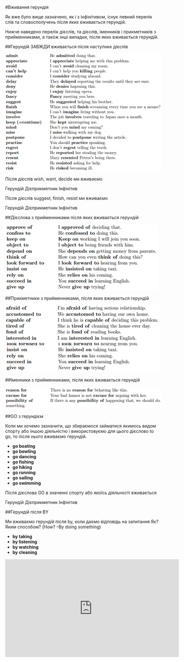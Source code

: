#Вживання герундiя

<p>Як вже було вище зазначено, як і з інфінітивом, існує певний перелік слів та словосполучень після яких вживається герундій.</p>

<p>Нижче наведено перелік дієслів, та дієслів, іменників і прикметників з прийменниками, а також інші випадки, після яких вживається герундій.</p>

##Герундій ЗАВЖДИ вживається після наступних дієслів

![](192_p2.png)

<quiz correctLabel="correct" incorrectLabel="incorrect" checkLabel="check">
    <question text="">
        <p>Після дієслів wish, want, decide ми вживаємо</p>
        <answer>Герундій</answer>
        <answer>Дієприкметник</answer>
        <answer correct>Інфінітив</answer>
    </question>
    <question text="">
        <p>Після дієслів suggest, finish, resist ми вживаємо</p>
        <answer correct>Герундій</answer>
        <answer>Дієприкметник</answer>
        <answer>Інфінітив</answer>
    </question>
</quiz>

##Дієслова з прийменниками після яких вживається герундій

![](192_p3.png)

##Прикметники з прийменниками, після яких вживається герундій

![](192_p4.png)

##Іменники з прийменниками, після яких вживається герундій

![](192_p5.png)

##GO з герундієм

<p>Коли ми хочемо зазначити, що збираємося займатися якимось видом спорту або іншою діяльністю і використовуємо для цього дієслово to go, то після нього вживаємо герундій.</p>

<ul>
<li><b>go boating</b></li>
<li><b>go bowling</b></li>
<li><b>go dancing</b></li>
<li><b>go fishing</b></li>
<li><b>go hiking</b></li>
<li><b>go running</b></li>
<li><b>go sailing</b></li>
<li><b>go swimming</b></li>
</ul>

<quiz correctLabel="correct" incorrectLabel="incorrect" checkLabel="check">
    <question text="">
        <p>Після дієслова GO в значенні спорту або якоїсь діяльності вживається</p>
        <answer correct>Герундій</answer>
        <answer>Дієприкметник</answer>
        <answer>Інфінітив</answer>
    </question>
</quiz>

##Герундій після BY

<p>Ми вживаємо герундій після by, коли даємо відповідь на запитання Як? Яким способом? (How? –By doing something)</p>

<ul>
<li><b>by taking</b></li>
<li><b>by listening</b></li>
<li><b>by watching</b></li>
<li><b>by cleaning</b></li>
</ul>

<div class="fluidMedia">
<iframe align="center" width="560" height="315" src="https://www.youtube.com/embed/05M2Wk3MKc8" frameborder="0" allowfullscreen></iframe>
</div>
<div class="popup">
</div>